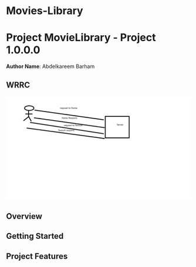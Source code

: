 # Movies-Library
# Project MovieLibrary - Project 1.0.0.0

**Author Name**: Abdelkareem Barham

## WRRC
![Alt text](moviepic.png)

## Overview

## Getting Started
<!-- the steps is :
1- user most have to select between 2 routes :
A-home
be-favourt
to get the data -->

## Project Features
<!-- What are the features included in you app -->
<!-- our project give a data about movie-->